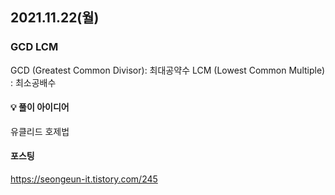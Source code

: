 ## 2021.11.22(월)

### GCD LCM
GCD (Greatest Common Divisor): 최대공약수
LCM (Lowest Common Multiple) : 최소공배수


#### 💡 풀이 아이디어

유클리드 호제법


#### 포스팅
https://seongeun-it.tistory.com/245